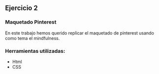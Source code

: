 ## Ejercicio 2
### Maquetado Pinterest
En este trabajo hemos querido replicar el maquetado de pinterest usando como tema el mindfulness.

### Herramientas utilizadas:
- Html
- CSS
